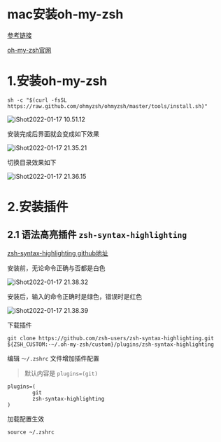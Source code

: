 # mac安装oh-my-zsh

[参考链接](https://lilyssh.blog.csdn.net/article/details/118178091?spm=1001.2101.3001.6661.1&utm_medium=distribute.pc_relevant_t0.none-task-blog-2%7Edefault%7ECTRLIST%7Edefault-1.no_search_link&depth_1-utm_source=distribute.pc_relevant_t0.none-task-blog-2%7Edefault%7ECTRLIST%7Edefault-1.no_search_link&utm_relevant_index=1)

[oh-my-zsh官网](https://ohmyz.sh/)



# 1.安装oh-my-zsh

```shell
sh -c "$(curl -fsSL https://raw.github.com/ohmyzsh/ohmyzsh/master/tools/install.sh)"
```



![iShot2022-01-17 10.51.12](https://gitea.pptfz.cn/pptfz/picgo-images/raw/branch/master/img/iShot2022-01-17%2010.51.12.png)



安装完成后界面就会变成如下效果

![iShot2022-01-17 21.35.21](https://gitea.pptfz.cn/pptfz/picgo-images/raw/branch/master/img/iShot2022-01-17%2021.35.21.png)





切换目录效果如下

![iShot2022-01-17 21.36.15](https://gitea.pptfz.cn/pptfz/picgo-images/raw/branch/master/img/iShot2022-01-17%2021.36.15.png)



# 2.安装插件

## 2.1 语法高亮插件 `zsh-syntax-highlighting`

[zsh-syntax-highlighting github地址](https://github.com/zsh-users/zsh-syntax-highlighting/)



安装前，无论命令正确与否都是白色

![iShot2022-01-17 21.38.32](https://gitea.pptfz.cn/pptfz/picgo-images/raw/branch/master/img/iShot2022-01-17%2021.38.32.png)





安装后，输入的命令正确时是绿色，错误时是红色

![iShot2022-01-17 21.38.39](https://gitea.pptfz.cn/pptfz/picgo-images/raw/branch/master/img/iShot2022-01-17%2021.38.39.png)





下载插件

```shell
git clone https://github.com/zsh-users/zsh-syntax-highlighting.git ${ZSH_CUSTOM:-~/.oh-my-zsh/custom}/plugins/zsh-syntax-highlighting
```



编辑 `～/.zshrc` 文件增加插件配置

> 默认内容是 `plugins=(git)`

```shell
plugins=(
        git
        zsh-syntax-highlighting
)
```



加载配置生效

```shell
source ~/.zshrc
```

